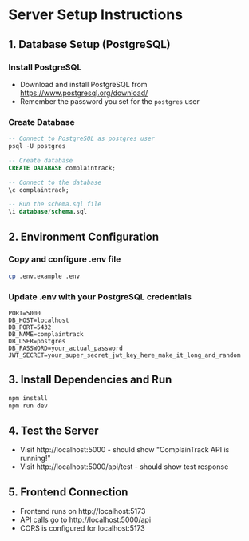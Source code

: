# Server Setup Instructions

## 1. Database Setup (PostgreSQL)

### Install PostgreSQL
- Download and install PostgreSQL from https://www.postgresql.org/download/
- Remember the password you set for the `postgres` user

### Create Database
```sql
-- Connect to PostgreSQL as postgres user
psql -U postgres

-- Create database
CREATE DATABASE complaintrack;

-- Connect to the database
\c complaintrack;

-- Run the schema.sql file
\i database/schema.sql
```

## 2. Environment Configuration

### Copy and configure .env file
```bash
cp .env.example .env
```

### Update .env with your PostgreSQL credentials
```
PORT=5000
DB_HOST=localhost
DB_PORT=5432
DB_NAME=complaintrack
DB_USER=postgres
DB_PASSWORD=your_actual_password
JWT_SECRET=your_super_secret_jwt_key_here_make_it_long_and_random
```

## 3. Install Dependencies and Run
```bash
npm install
npm run dev
```

## 4. Test the Server
- Visit http://localhost:5000 - should show "ComplainTrack API is running!"
- Visit http://localhost:5000/api/test - should show test response

## 5. Frontend Connection
- Frontend runs on http://localhost:5173
- API calls go to http://localhost:5000/api
- CORS is configured for localhost:5173